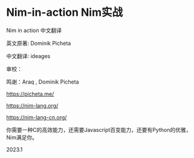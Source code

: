 # Nim-in-action Nim实战

Nim in action 中文翻译

英文原著: Dominik Picheta

中文翻译: ideages 

审校：

鸣谢：Araq , Dominik Picheta

<https://picheta.me/>

<https://nim-lang.org/>

<https://nim-lang-cn.org/>

你需要一种C的高效能力，还需要Javascript百变能力，还要有Python的优雅，Nim满足你。


2023.1 